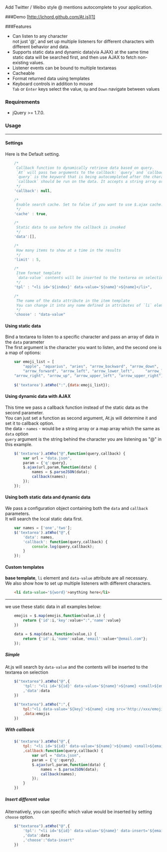 Add Twitter / Weibo style @ mentions autocomplete to your application.

###Demo
[http://ichord.github.com/At.js][1]

###Features
* Can listen to any character  
    not just '@', and set up multiple listeners for different characters with different behavior and data.
* Supports static data and dynamic data(via AJAX) at the same time  
    static data will be searched first, and then use AJAX to fetch non-existing values.
* Listener events can be bound to multiple textareas
* Cacheable
* Format returned data using templates
* Keyboard controls in addition to mouse   
    `Tab` or `Enter` keys select the value, `Up` and `Down` navigate between values

### Requirements
* jQuery >= 1.7.0.

### Usage

---

#### Settings

Here is the Default setting.

```javascript
    /*
     Callback function to dynamically retrieve data based on query.
     `At` will pass two arguments to the callback: `query` and `callback`.
     `query` is the keyword that is being autocompleted after the character listener ('@' is the default)
     `callback` should be run on the data. It accepts a string array or plain object array
     */
    'callback': null,

    /*
     Enable search cache. Set to false if you want to use $.ajax cache.
     */
    'cache' : true,

    /* 
     Static data to use before the callback is invoked
     */
    'data':[],

    /*
     How many items to show at a time in the results
     */
    'limit' : 5,

    /* 
     Item format template
     `data-value` contents will be inserted to the textarea on selection
     */
    'tpl' : "<li id='${index}' data-value='${name}'>${name}</li>",

    /*
     The name of the data attribute in the item template
     You can change it into any name defined in attributes of `li` element which is template
     */
    'choose' : "data-value"
```

#### Using static data

Bind a textarea to listen to a specific character and pass an array of data in the `data` parameter  
The first argument is the character you want to listen, and the second one is a map of options:

``` javascript
    var emoji_list = [
        "apple", "aquarius", "aries", "arrow_backward", "arrow_down",
        "arrow_forward", "arrow_left", "arrow_lower_left",     "arrow_lower_right",
    "arrow_right", "arrow_up", "arrow_upper_left", "arrow_upper_right"];
    
    $('textarea').atWho(":",{data:emoji_list});
```

#### Using dynamic data with AJAX

This time we pass a callback function instead of the static data as the second parameter.  
You can just set a function as second argument, At.js will determine it and set it to callback option.  
the data - `names` - would be a string array or a map array which the same as `data` option  
`query` argument is the string behind the character you are listening as "@" in this example.

``` javascript
    $('textarea').atWho("@",function(query,callback) {
        var url = "data.json",
        param = {'q':query},
        $.ajax(url,param,function(data) {
            names = $.parseJSON(data);
            callback(names);
        });
    });
```

#### Using both static data and dynamic data

We pass a configuration object containing both the `data` and `callback` parameters.  
It will search the local static data first.

``` javascript
    var names = ['one','two'];
    $('textarea').atWho("@",{
        'data': names,
        'callback': function(query,callback) { 
            console.log(query,callback);
        }
    });
```

#### Custom templates

**base template**, `li` element and `data-value` attribute are all necessary.  
We also show how to set up multiple listeners with different characters.

``` html
    <li data-value='${word}'>anything here</li>
```

---

we use these static data in all examples below:

``` javascript
    emojis = $.map(emojis,function(value,i) {
        return {'id':i,'key':value+":",'name':value}
    })

    data = $.map(data,function(value,i) {
        return {'id':i,'name':value,'email':value+"@email.com"};
    });
```

##### Simple

At.js will search by `data-value` and the contents will be inserted to the textarea on selection  

``` javascript
    $("textarea").atWho("@",{
        'tpl': "<li id='${id}' data-value='${name}'>${name} <small>${email}</small></li>"
        ,'data':data
    })
```

``` javascript
    $("textarea").atWho(":",{
        tpl:"<li data-value='${key}'>${name} <img src='http://xxx/emoji/${name}.png'  height='20' width='20' /></li>"
        ,data:emojis
    })
```

##### With callback

``` javascript
    $('textarea').atWho("@",{
        tpl: "<li id='${id}' data-value='${name}'>${name} <small>${email}</small></li>"
        ,callback:function(query,callback) {
            var url = "data.json",
            param = {'q':query},
            $.ajax(url,param,function(data) {
                names = $.parseJSON(data);
                callback(names);
            });
        }
    })
```

##### Insert different value

Alternatively, you can specific which value would be inserted by setting `choose` option.

``` javascript
    $("textarea").atWho("@",{
        'tpl': "<li id='${id}' data-value='${name}' data-insert='${email}'>${name} <small>${email}</small></li>"
        ,'data':data
        ,'choose':"data-insert"
    })
```


[1]: http://ichord.github.com/At.js
